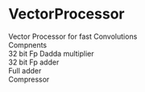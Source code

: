 # VectorProcessor
Vector Processor for fast Convolutions
<br>
Compnents 
<br>
   32 bit Fp Dadda multiplier 
   <br>
   32 bit Fp adder
   <br>
   Full adder 
   <br>
   Compressor
   
